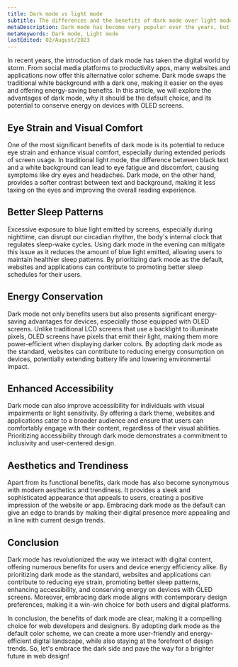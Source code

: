 ```yaml
---
title: Dark mode vs light mode
subtitle: The differences and the benefits of dark mode over light mode.
metaDescription: Dark mode has become very popular over the years, but do you know all the benefits over light mode? This article explains why dark mode should be standard on all websites and apps.
metaKeywords: Dark mode, Light mode
lastEdited: 02/August/2023
---
```


In recent years, the introduction of dark mode has taken the digital world by storm. From social media platforms to productivity apps, many websites and applications now offer this alternative color scheme. Dark mode swaps the traditional white background with a dark one, making it easier on the eyes and offering energy-saving benefits. In this article, we will explore the advantages of dark mode, why it should be the default choice, and its potential to conserve energy on devices with OLED screens.

## Eye Strain and Visual Comfort

One of the most significant benefits of dark mode is its potential to reduce eye strain and enhance visual comfort, especially during extended periods of screen usage. In traditional light mode, the difference between black text and a white background can lead to eye fatigue and discomfort, causing symptoms like dry eyes and headaches. Dark mode, on the other hand, provides a softer contrast between text and background, making it less taxing on the eyes and improving the overall reading experience.

## Better Sleep Patterns

Excessive exposure to blue light emitted by screens, especially during nighttime, can disrupt our circadian rhythm, the body's internal clock that regulates sleep-wake cycles. Using dark mode in the evening can mitigate this issue as it reduces the amount of blue light emitted, allowing users to maintain healthier sleep patterns. By prioritizing dark mode as the default, websites and applications can contribute to promoting better sleep schedules for their users.

## Energy Conservation

Dark mode not only benefits users but also presents significant energy-saving advantages for devices, especially those equipped with OLED screens. Unlike traditional LCD screens that use a backlight to illuminate pixels, OLED screens have pixels that emit their light, making them more power-efficient when displaying darker colors. By adopting dark mode as the standard, websites can contribute to reducing energy consumption on devices, potentially extending battery life and lowering environmental impact.

## Enhanced Accessibility

Dark mode can also improve accessibility for individuals with visual impairments or light sensitivity. By offering a dark theme, websites and applications cater to a broader audience and ensure that users can comfortably engage with their content, regardless of their visual abilities. Prioritizing accessibility through dark mode demonstrates a commitment to inclusivity and user-centered design.

## Aesthetics and Trendiness

Apart from its functional benefits, dark mode has also become synonymous with modern aesthetics and trendiness. It provides a sleek and sophisticated appearance that appeals to users, creating a positive impression of the website or app. Embracing dark mode as the default can give an edge to brands by making their digital presence more appealing and in line with current design trends.

## Conclusion

Dark mode has revolutionized the way we interact with digital content, offering numerous benefits for users and device energy efficiency alike. By prioritizing dark mode as the standard, websites and applications can contribute to reducing eye strain, promoting better sleep patterns, enhancing accessibility, and conserving energy on devices with OLED screens. Moreover, embracing dark mode aligns with contemporary design preferences, making it a win-win choice for both users and digital platforms.

In conclusion, the benefits of dark mode are clear, making it a compelling choice for web developers and designers. By adopting dark mode as the default color scheme, we can create a more user-friendly and energy-efficient digital landscape, while also staying at the forefront of design trends. So, let's embrace the dark side and pave the way for a brighter future in web design!
